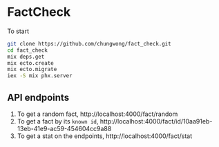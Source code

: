 # FactCheck

To start

```bash
git clone https://github.com/chungwong/fact_check.git
cd fact_check
mix deps.get
mix ecto.create
mix ecto.migrate
iex -S mix phx.server
```

## API endpoints

1. To get a random fact, http://localhost:4000/fact/random
2. To get a fact by its `known id`, http://localhost:4000/fact/id/10aa91eb-13eb-41e9-ac59-454604cc9a88
3. To get a stat on the endpoints, http://localhost:4000/fact/stat
